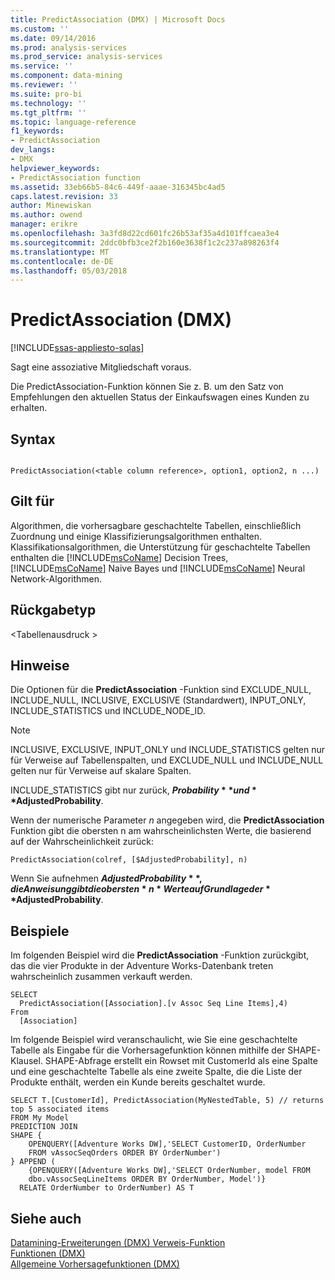 ```yaml
---
title: PredictAssociation (DMX) | Microsoft Docs
ms.custom: ''
ms.date: 09/14/2016
ms.prod: analysis-services
ms.prod_service: analysis-services
ms.service: ''
ms.component: data-mining
ms.reviewer: ''
ms.suite: pro-bi
ms.technology: ''
ms.tgt_pltfrm: ''
ms.topic: language-reference
f1_keywords:
- PredictAssociation
dev_langs:
- DMX
helpviewer_keywords:
- PredictAssociation function
ms.assetid: 33eb66b5-84c6-449f-aaae-316345bc4ad5
caps.latest.revision: 33
author: Minewiskan
ms.author: owend
manager: erikre
ms.openlocfilehash: 3a3fd8d22cd601fc26b53af35a4d101ffcaea3e4
ms.sourcegitcommit: 2ddc0bfb3ce2f2b160e3638f1c2c237a898263f4
ms.translationtype: MT
ms.contentlocale: de-DE
ms.lasthandoff: 05/03/2018
---
```

# <a name="predictassociation-dmx"></a>PredictAssociation (DMX)
[!INCLUDE[ssas-appliesto-sqlas](../includes/ssas-appliesto-sqlas.md)]

  Sagt eine assoziative Mitgliedschaft voraus.  
  
Die PredictAssociation-Funktion können Sie z. B. um den Satz von Empfehlungen den aktuellen Status der Einkaufswagen eines Kunden zu erhalten. 
  
## <a name="syntax"></a>Syntax  
  
```  
  
PredictAssociation(<table column reference>, option1, option2, n ...)  
```  
  
## <a name="applies-to"></a>Gilt für  
 Algorithmen, die vorhersagbare geschachtelte Tabellen, einschließlich Zuordnung und einige Klassifizierungsalgorithmen enthalten. Klassifikationsalgorithmen, die Unterstützung für geschachtelte Tabellen enthalten die [!INCLUDE[msCoName](../includes/msconame-md.md)] Decision Trees, [!INCLUDE[msCoName](../includes/msconame-md.md)] Naive Bayes und [!INCLUDE[msCoName](../includes/msconame-md.md)] Neural Network-Algorithmen.  
  
## <a name="return-type"></a>Rückgabetyp  
 \<Tabellenausdruck >  
  
## <a name="remarks"></a>Hinweise  
 Die Optionen für die **PredictAssociation** -Funktion sind EXCLUDE_NULL, INCLUDE_NULL, INCLUSIVE, EXCLUSIVE (Standardwert), INPUT_ONLY, INCLUDE_STATISTICS und INCLUDE_NODE_ID.  
  
> [!NOTE]  
>  INCLUSIVE, EXCLUSIVE, INPUT_ONLY und INCLUDE_STATISTICS gelten nur für Verweise auf Tabellenspalten, und EXCLUDE_NULL und INCLUDE_NULL gelten nur für Verweise auf skalare Spalten.  
  
 INCLUDE_STATISTICS gibt nur zurück, **$Probability** und **$AdjustedProbability**.  
  
 Wenn der numerische Parameter *n* angegeben wird, die **PredictAssociation** Funktion gibt die obersten n am wahrscheinlichsten Werte, die basierend auf der Wahrscheinlichkeit zurück:  
  
```  
PredictAssociation(colref, [$AdjustedProbability], n)  
```  
  
 Wenn Sie aufnehmen **$AdjustedProbability**, die Anweisung gibt die obersten *n* Werte auf Grundlage der **$AdjustedProbability**.  
  
## <a name="examples"></a>Beispiele  
 Im folgenden Beispiel wird die **PredictAssociation** -Funktion zurückgibt, das die vier Produkte in der Adventure Works-Datenbank treten wahrscheinlich zusammen verkauft werden.  
  
```  
SELECT  
  PredictAssociation([Association].[v Assoc Seq Line Items],4)  
From  
  [Association]  
```  
Im folgende Beispiel wird veranschaulicht, wie Sie eine geschachtelte Tabelle als Eingabe für die Vorhersagefunktion können mithilfe der SHAPE-Klausel. SHAPE-Abfrage erstellt ein Rowset mit CustomerId als eine Spalte und eine geschachtelte Tabelle als eine zweite Spalte, die die Liste der Produkte enthält, werden ein Kunde bereits geschaltet wurde. 

~~~~
SELECT T.[CustomerId], PredictAssociation(MyNestedTable, 5) // returns top 5 associated items
FROM My Model
PREDICTION JOIN
SHAPE {
    OPENQUERY([Adventure Works DW],'SELECT CustomerID, OrderNumber
    FROM vAssocSeqOrders ORDER BY OrderNumber')
} APPEND (
    {OPENQUERY([Adventure Works DW],'SELECT OrderNumber, model FROM 
    dbo.vAssocSeqLineItems ORDER BY OrderNumber, Model')}
  RELATE OrderNumber to OrderNumber) AS T
~~~~  

  
## <a name="see-also"></a>Siehe auch  
 [Datamining-Erweiterungen &#40;DMX&#41; Verweis-Funktion](../dmx/data-mining-extensions-dmx-function-reference.md)   
 [Funktionen &#40;DMX&#41;](../dmx/functions-dmx.md)   
 [Allgemeine Vorhersagefunktionen &#40;DMX&#41;](../dmx/general-prediction-functions-dmx.md)  
  
  
